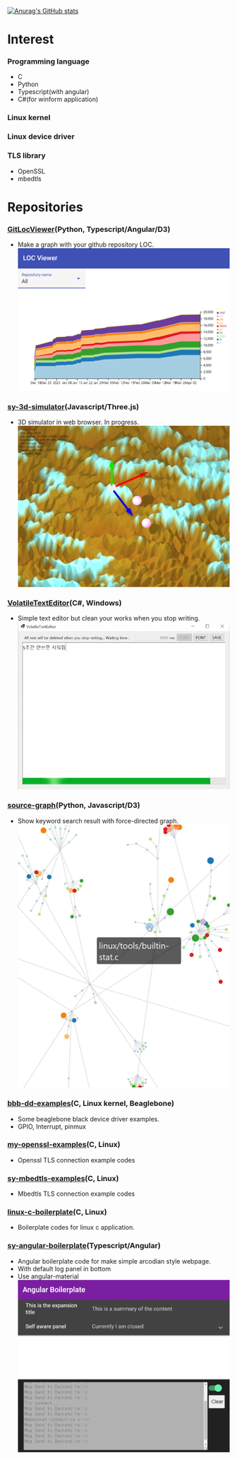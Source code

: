 [![Anurag's GitHub stats](https://github-readme-stats.vercel.app/api?username=Syracusa)](https://github.com/anuraghazra/github-readme-stats)


# Interest
### Programming language
 + C
 + Python
 + Typescript(with angular)
 + C#(for winform application)
 
### Linux kernel
### Linux device driver
### TLS library
 + OpenSSL
 + mbedtls

# Repositories
### [GitLocViewer](https://github.com/Syracusa/git-loc-viewer)(Python, Typescript/Angular/D3)
 + Make a graph with your github repository LOC.
![Alt text](/static/git-loc-viewer.png?raw=true "git-loc-viewer.png")

### [sy-3d-simulator](https://github.com/Syracusa/sy-3d-simulator)(Javascript/Three.js)
 + 3D simulator in web browser. In progress.
![Alt text](/static/sy-3d-simulator.png?raw=true "sy-3d-simulator.png")

### [VolatileTextEditor](https://github.com/Syracusa/VolatileTextEditor)(C#, Windows)
 + Simple text editor but clean your works when you stop writing.
![Alt text](/static/volatile-text-editor.png?raw=true "volatile-text-editor.png")

### [source-graph](https://github.com/Syracusa/source-graph)(Python, Javascript/D3)
 + Show keyword search result with force-directed graph.
![Alt text](/static/source-graph.png?raw=true "source-graph.png")

### [bbb-dd-examples](https://github.com/Syracusa/bbb-dd-examples)(C, Linux kernel, Beaglebone)
 + Some beaglebone black device driver examples.
 + GPIO, Interrupt, pinmux

### [my-openssl-examples](https://github.com/Syracusa/my-openssl-examples)(C, Linux)
 + Openssl TLS connection example codes

### [sy-mbedtls-examples](https://github.com/Syracusa/sy-mbedtls-examples)(C, Linux)
 + Mbedtls TLS connection example codes

### [linux-c-boilerplate](https://github.com/Syracusa/linux-c-boilerplate)(C, Linux)
 + Boilerplate codes for linux c application.

### [sy-angular-boilerplate](https://github.com/Syracusa/sy-angular-boilerplate)(Typescript/Angular)
 + Angular boilerplate code for make simple arcodian style webpage.
 + With default log panel in bottom
 + Use angular-material
![Alt text](/static/angular-boilerplate.png?raw=true "angular-boilerplate.png")


<!--
**Syracusa/Syracusa** is a ✨ _special_ ✨ repository because its `README.md` (this file) appears on your GitHub profile.

Here are some ideas to get you started:

- 🔭 I’m currently working on ...
- 🌱 I’m currently learning ...
- 👯 I’m looking to collaborate on ...
- 🤔 I’m looking for help with ...
- 💬 Ask me about ...
- 📫 How to reach me: ...
- 😄 Pronouns: ...
- ⚡ Fun fact: ...
-->
